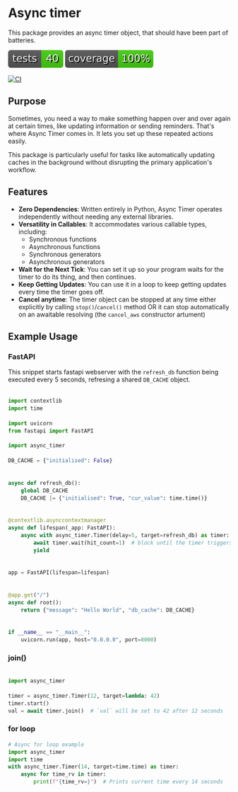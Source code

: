 # Async timer

This package provides an async timer object, that should have been part of batteries.

[![Tests](docs/badges/tests.svg)](docs/badges/tests.svg)
[![Coverage](docs/badges/coverage.svg)](docs/badges/coverage.svg)

[![CI](https://github.com/VRGhost/async-timer/actions/workflows/main.yml/badge.svg)](https://github.com/VRGhost/async-timer/actions/workflows/main.yml)

## Purpose

Sometimes, you need a way to make something happen over and over again at certain times, like updating information or sending reminders. That's where Async Timer comes in. It lets you set up these repeated actions easily.

This package is particularly useful for tasks like automatically updating caches in the background without disrupting the primary application's workflow.

## Features

* **Zero Dependencies**: Written entirely in Python, Async Timer operates independently without needing any external libraries.
* **Versatility in Callables**: It accommodates various callable types, including:
  * Synchronous functions
  * Asynchronous functions
  * Synchronous generators
  * Asynchronous generators
* **Wait for the Next Tick**: You can set it up so your program waits for the timer to do its thing, and then continues.
* **Keep Getting Updates**: You can use it in a loop to keep getting updates every time the timer goes off.
* **Cancel anytime**: The timer object can be stopped at any time either explicitly by calling `stop()`/`cancel()` method OR it can stop automatically on an awaitable resolving (the `cancel_aws` constructor artument)

## Example Usage

### FastAPI

This snippet starts fastapi webserver with the `refresh_db` function being executed every 5 seconds, refresing a shared `DB_CACHE` object.

```python

import contextlib
import time

import uvicorn
from fastapi import FastAPI

import async_timer

DB_CACHE = {"initialised": False}


async def refresh_db():
    global DB_CACHE
    DB_CACHE |= {"initialised": True, "cur_value": time.time()}


@contextlib.asynccontextmanager
async def lifespan(_app: FastAPI):
    async with async_timer.Timer(delay=5, target=refresh_db) as timer:
        await timer.wait(hit_count=1)  # block until the timer triggers at least once
        yield


app = FastAPI(lifespan=lifespan)


@app.get("/")
async def root():
    return {"message": "Hello World", "db_cache": DB_CACHE}


if __name__ == "__main__":
    uvicorn.run(app, host="0.0.0.0", port=8000)

```

### join()
```python

import async_timer

timer = async_timer.Timer(12, target=lambda: 42)
timer.start()
val = await timer.join()  # `val` will be set to 42 after 12 seconds
```

### for loop
```python
# Async for loop example
import async_timer
import time
with async_timer.Timer(14, target=time.time) as timer:
    async for time_rv in timer:
        print(f"{time_rv=}")  # Prints current time every 14 seconds

```
